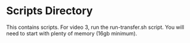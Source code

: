 # Scripts Directory

This contains scripts. For video 3, run the run-transfer.sh script.  You will need to start with plenty
of memory (16gb minimum).

